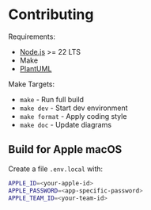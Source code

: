 # Contributing

Requirements:

- [Node.js](https://nodejs.org/en/download) >= 22 LTS
- Make
- [PlantUML](https://plantuml.com/en/starting)

Make Targets:

- `make` - Run full build
- `make dev` - Start dev environment
- `make format` - Apply coding style
- `make doc` - Update diagrams

## Build for Apple macOS

Create a file `.env.local` with:

```bash
APPLE_ID=<your-apple-id>
APPLE_PASSWORD=<app-specific-password>
APPLE_TEAM_ID=<your-team-id>
```
